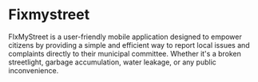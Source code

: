 # Fixmystreet
FIxMyStreet is a user-friendly mobile application designed to empower citizens by providing a simple and efficient way to report local issues and complaints directly to their municipal committee. Whether it's a broken streetlight, garbage accumulation, water leakage, or any public inconvenience.
